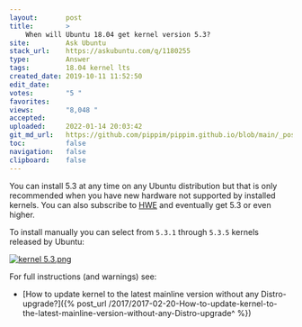 ```yaml
---
layout:       post
title:        >
    When will Ubuntu 18.04 get kernel version 5.3?
site:         Ask Ubuntu
stack_url:    https://askubuntu.com/q/1180255
type:         Answer
tags:         18.04 kernel lts
created_date: 2019-10-11 11:52:50
edit_date:    
votes:        "5 "
favorites:    
views:        "8,048 "
accepted:     
uploaded:     2022-01-14 20:03:42
git_md_url:   https://github.com/pippim/pippim.github.io/blob/main/_posts/2019/2019-10-11-When-will-Ubuntu-18.04-get-kernel-version-5.3^.md
toc:          false
navigation:   false
clipboard:    false
---
```


You can install 5.3 at any time on any Ubuntu distribution but that is only recommended when you have new hardware not supported by installed kernels. You can also subscribe to [HWE][1] and eventually get 5.3 or even higher.

To install manually you can select from `5.3.1` through `5.3.5` kernels released by Ubuntu:

[![kernel 5.3.png][2]][2]

For full instructions (and warnings) see:

- [How to update kernel to the latest mainline version without any Distro-upgrade?]({% post_url /2017/2017-02-20-How-to-update-kernel-to-the-latest-mainline-version-without-any-Distro-upgrade^ %})


  [1]: https://wiki.ubuntu.com/Kernel/LTSEnablementStack
  [2]: https://i.stack.imgur.com/O3gVM.png
